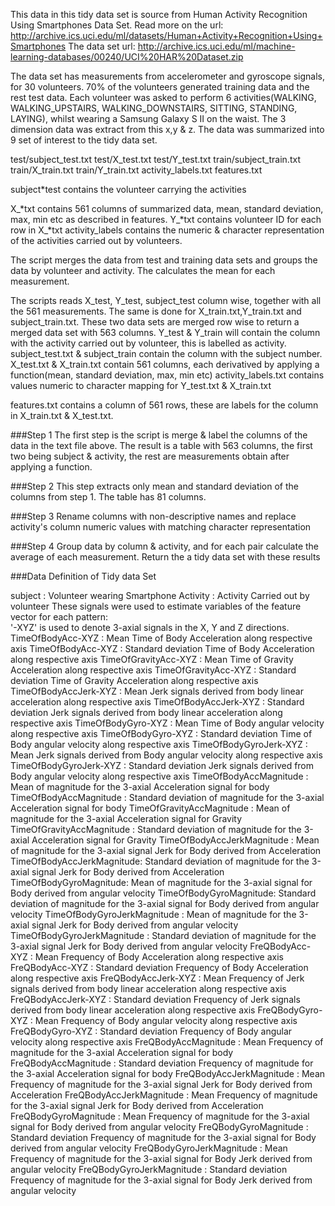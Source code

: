 This data in this tidy data set is source from Human Activity Recognition Using Smartphones Data Set.
Read more on the url: http://archive.ics.uci.edu/ml/datasets/Human+Activity+Recognition+Using+Smartphones
The data set url: http://archive.ics.uci.edu/ml/machine-learning-databases/00240/UCI%20HAR%20Dataset.zip

The data set has measurements from accelerometer and gyroscope signals, for 30 volunteers. 70% of the volunteers generated training data
and the rest test data. Each volunteer was asked to perform 6 activities(WALKING, WALKING_UPSTAIRS, WALKING_DOWNSTAIRS, SITTING, STANDING, LAYING), whilst
wearing a Samsung Galaxy S II on the waist. The 3 dimension data was extract from this x,y & z. The data was summarized into 9 set of interest to the tidy data set.

test/subject_test.txt
test/X_test.txt
test/Y_test.txt
train/subject_train.txt
train/X_train.txt
train/Y_train.txt
activity_labels.txt
features.txt

subject*test contains the volunteer carrying the activities

X_*txt contains 561 columns of summarized data, mean, standard deviation, max, min etc as described in features.
Y_*txt contains volunteer ID for each row in X_*txt
activity_labels contains the numeric & character representation of the activities carried out by volunteers.

The script merges the data from test and training data sets and groups the data by volunteer and activity. The calculates the mean
for each measurement.

The scripts reads X_test, Y_test, subject_test column wise, together with all the 561 measurements. The same is done for 
X_train.txt,Y_train.txt and subject_train.txt. These two data sets are merged row wise to return a merged data set with 563
columns. Y_test & Y_train will contain the column with the activity carried out by volunteer, this is labelled as activity.
subject_test.txt & subject_train contain the column with the subject number.
X_test.txt & X_train.txt contain 561 columns, each derivatived by applying a function(mean, standard deviation, max, min etc)
activity_labels.txt contains values numeric to character mapping for Y_test.txt & X_train.txt

features.txt contains a column of 561 rows, these are labels for the column in X_train.txt & X_test.txt.

###Step 1
The first step is the script is merge & label the columns of the data in the text file above. The result is a table with 563 columns, the first two 
being subject & activity, the rest are measurements obtain after applying a function.

###Step 2 
This step extracts only mean and standard deviation of the columns from step 1. The table has 81 columns.

###Step 3
Rename columns with non-descriptive names and replace activity's column numeric values with matching character representation

###Step 4
Group data by column & activity, and for each pair calculate the average of each measurement. Return the a tidy data set with these results

###Data Definition of Tidy data Set

subject : Volunteer wearing Smartphone
Activity : Activity Carried out by volunteer
These signals were used to estimate variables of the feature vector for each pattern:  
'-XYZ' is used to denote 3-axial signals in the X, Y and Z directions.
TimeOfBodyAcc-XYZ : Mean Time of Body Acceleration along respective axis
TimeOfBodyAcc-XYZ : Standard deviation Time of Body Acceleration along respective axis
TimeOfGravityAcc-XYZ  : Mean Time of Gravity Acceleration along respective axis
TimeOfGravityAcc-XYZ  : Standard deviation Time of Gravity Acceleration along respective axis
TimeOfBodyAccJerk-XYZ : Mean Jerk signals derived from body linear acceleration along respective axis
TimeOfBodyAccJerk-XYZ : Standard deviation Jerk signals derived from body linear acceleration along respective axis 
TimeOfBodyGyro-XYZ : Mean Time of Body angular velocity along respective axis
TimeOfBodyGyro-XYZ : Standard deviation Time of Body angular velocity along respective axis
TimeOfBodyGyroJerk-XYZ : Mean Jerk signals derived from Body angular velocity along respective axis
TimeOfBodyGyroJerk-XYZ : Standard deviation Jerk signals derived from Body angular velocity along respective axis
TimeOfBodyAccMagnitude : Mean of magnitude for the 3-axial Acceleration signal for body
TimeOfBodyAccMagnitude : Standard deviation of magnitude for the 3-axial Acceleration signal for body
TimeOfGravityAccMagnitude : Mean of magnitude for the 3-axial Acceleration signal for Gravity
TimeOfGravityAccMagnitude : Standard deviation of magnitude for the 3-axial Acceleration signal for Gravity
TimeOfBodyAccJerkMagnitude : Mean of magnitude for the 3-axial signal Jerk for Body derived from Acceleration
TimeOfBodyAccJerkMagnitude: Standard deviation of magnitude for the 3-axial signal Jerk for Body derived from Acceleration
TimeOfBodyGyroMagnitude: Mean of magnitude for the 3-axial signal for Body derived from angular velocity
TimeOfBodyGyroMagnitude: Standard deviation of magnitude for the 3-axial signal for Body derived from angular velocity
TimeOfBodyGyroJerkMagnitude : Mean of magnitude for the 3-axial signal Jerk for Body derived from angular velocity
TimeOfBodyGyroJerkMagnitude : Standard deviation of magnitude for the 3-axial signal Jerk for Body derived from angular velocity
FreQBodyAcc-XYZ : Mean Frequency of Body Acceleration along respective axis
FreQBodyAcc-XYZ : Standard deviation Frequency of Body Acceleration along respective axis
FreQBodyAccJerk-XYZ : Mean Frequency of Jerk signals derived from body linear acceleration along respective axis
FreQBodyAccJerk-XYZ : Standard deviation Frequency of Jerk signals derived from body linear acceleration along respective axis
FreQBodyGyro-XYZ : Mean Frequency of Body angular velocity along respective axis
FreQBodyGyro-XYZ : Standard deviation Frequency of Body angular velocity along respective axis
FreQBodyAccMagnitude : Mean Frequency of magnitude for the 3-axial Acceleration signal for body
FreQBodyAccMagnitude : Standard deviation Frequency of magnitude for the 3-axial Acceleration signal for body
FreQBodyAccJerkMagnitude : Mean Frequency of magnitude for the 3-axial signal Jerk for Body derived from Acceleration
FreQBodyAccJerkMagnitude : Mean Frequency of magnitude for the 3-axial signal Jerk for Body derived from Acceleration
FreQBodyGyroMagnitude : Mean Frequency of magnitude for the 3-axial signal for Body derived from angular velocity
FreQBodyGyroMagnitude : Standard deviation Frequency of magnitude for the 3-axial signal for Body derived from angular velocity
FreQBodyGyroJerkMagnitude : Mean Frequency of magnitude for the 3-axial signal for Body Jerk derived from angular velocity
FreQBodyGyroJerkMagnitude : Standard deviation Frequency of magnitude for the 3-axial signal for Body Jerk derived from angular velocity
